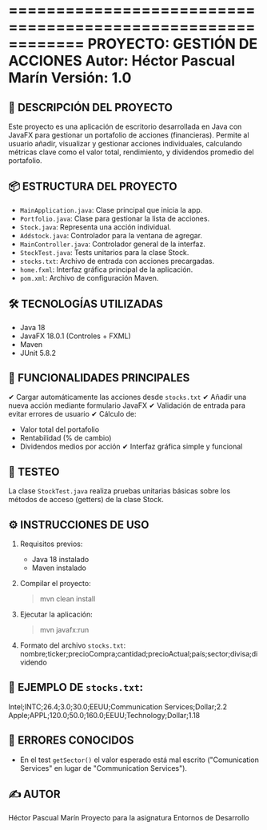 ============================================================
                 PROYECTO: GESTIÓN DE ACCIONES
                     Autor: Héctor Pascual Marín
                     Versión: 1.0
============================================================

📌 DESCRIPCIÓN DEL PROYECTO
------------------------------------------------------------
Este proyecto es una aplicación de escritorio desarrollada 
en Java con JavaFX para gestionar un portafolio de acciones 
(financieras). Permite al usuario añadir, visualizar y 
gestionar acciones individuales, calculando métricas clave 
como el valor total, rendimiento, y dividendos promedio del 
portafolio.

📦 ESTRUCTURA DEL PROYECTO
------------------------------------------------------------
- `MainApplication.java`: Clase principal que inicia la app.
- `Portfolio.java`: Clase para gestionar la lista de acciones.
- `Stock.java`: Representa una acción individual.
- `Addstock.java`: Controlador para la ventana de agregar.
- `MainController.java`: Controlador general de la interfaz.
- `StockTest.java`: Tests unitarios para la clase Stock.
- `stocks.txt`: Archivo de entrada con acciones precargadas.
- `home.fxml`: Interfaz gráfica principal de la aplicación.
- `pom.xml`: Archivo de configuración Maven.

🛠 TECNOLOGÍAS UTILIZADAS
------------------------------------------------------------
- Java 18
- JavaFX 18.0.1 (Controles + FXML)
- Maven
- JUnit 5.8.2

🔧 FUNCIONALIDADES PRINCIPALES
------------------------------------------------------------
✔ Cargar automáticamente las acciones desde `stocks.txt`
✔ Añadir una nueva acción mediante formulario JavaFX
✔ Validación de entrada para evitar errores de usuario
✔ Cálculo de:
   - Valor total del portafolio
   - Rentabilidad (% de cambio)
   - Dividendos medios por acción
✔ Interfaz gráfica simple y funcional

🧪 TESTEO
------------------------------------------------------------
La clase `StockTest.java` realiza pruebas unitarias básicas 
sobre los métodos de acceso (getters) de la clase Stock.

⚙️ INSTRUCCIONES DE USO
------------------------------------------------------------
1. Requisitos previos:
   - Java 18 instalado
   - Maven instalado

2. Compilar el proyecto:
   > mvn clean install

3. Ejecutar la aplicación:
   > mvn javafx:run

4. Formato del archivo `stocks.txt`:
   nombre;ticker;precioCompra;cantidad;precioActual;país;sector;divisa;dividendo

📁 EJEMPLO DE `stocks.txt`:
------------------------------------------------------------
Intel;INTC;26.4;3.0;30.0;EEUU;Communication Services;Dollar;2.2
Apple;APPL;120.0;50.0;160.0;EEUU;Technology;Dollar;1.18

🚨 ERRORES CONOCIDOS
------------------------------------------------------------
- En el test `getSector()` el valor esperado está mal escrito 
  ("Comunication Services" en lugar de "Communication Services").

✍️ AUTOR
------------------------------------------------------------
Héctor Pascual Marín
Proyecto para la asignatura Entornos de Desarrollo